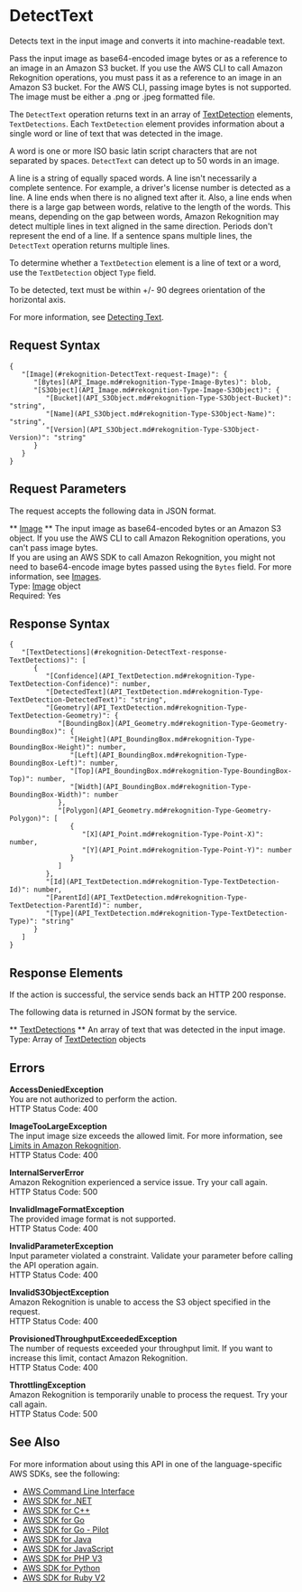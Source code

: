 # DetectText<a name="API_DetectText"></a>

Detects text in the input image and converts it into machine\-readable text\.

Pass the input image as base64\-encoded image bytes or as a reference to an image in an Amazon S3 bucket\. If you use the AWS CLI to call Amazon Rekognition operations, you must pass it as a reference to an image in an Amazon S3 bucket\. For the AWS CLI, passing image bytes is not supported\. The image must be either a \.png or \.jpeg formatted file\. 

The `DetectText` operation returns text in an array of [TextDetection](API_TextDetection.md) elements, `TextDetections`\. Each `TextDetection` element provides information about a single word or line of text that was detected in the image\. 

A word is one or more ISO basic latin script characters that are not separated by spaces\. `DetectText` can detect up to 50 words in an image\.

A line is a string of equally spaced words\. A line isn't necessarily a complete sentence\. For example, a driver's license number is detected as a line\. A line ends when there is no aligned text after it\. Also, a line ends when there is a large gap between words, relative to the length of the words\. This means, depending on the gap between words, Amazon Rekognition may detect multiple lines in text aligned in the same direction\. Periods don't represent the end of a line\. If a sentence spans multiple lines, the `DetectText` operation returns multiple lines\.

To determine whether a `TextDetection` element is a line of text or a word, use the `TextDetection` object `Type` field\. 

To be detected, text must be within \+/\- 90 degrees orientation of the horizontal axis\.

For more information, see [Detecting Text](text-detection.md)\.

## Request Syntax<a name="API_DetectText_RequestSyntax"></a>

```
{
   "[Image](#rekognition-DetectText-request-Image)": { 
      "[Bytes](API_Image.md#rekognition-Type-Image-Bytes)": blob,
      "[S3Object](API_Image.md#rekognition-Type-Image-S3Object)": { 
         "[Bucket](API_S3Object.md#rekognition-Type-S3Object-Bucket)": "string",
         "[Name](API_S3Object.md#rekognition-Type-S3Object-Name)": "string",
         "[Version](API_S3Object.md#rekognition-Type-S3Object-Version)": "string"
      }
   }
}
```

## Request Parameters<a name="API_DetectText_RequestParameters"></a>

The request accepts the following data in JSON format\.

 ** [Image](#API_DetectText_RequestSyntax) **   <a name="rekognition-DetectText-request-Image"></a>
The input image as base64\-encoded bytes or an Amazon S3 object\. If you use the AWS CLI to call Amazon Rekognition operations, you can't pass image bytes\.   
If you are using an AWS SDK to call Amazon Rekognition, you might not need to base64\-encode image bytes passed using the `Bytes` field\. For more information, see [Images](images-information.md)\.  
Type: [Image](API_Image.md) object  
Required: Yes

## Response Syntax<a name="API_DetectText_ResponseSyntax"></a>

```
{
   "[TextDetections](#rekognition-DetectText-response-TextDetections)": [ 
      { 
         "[Confidence](API_TextDetection.md#rekognition-Type-TextDetection-Confidence)": number,
         "[DetectedText](API_TextDetection.md#rekognition-Type-TextDetection-DetectedText)": "string",
         "[Geometry](API_TextDetection.md#rekognition-Type-TextDetection-Geometry)": { 
            "[BoundingBox](API_Geometry.md#rekognition-Type-Geometry-BoundingBox)": { 
               "[Height](API_BoundingBox.md#rekognition-Type-BoundingBox-Height)": number,
               "[Left](API_BoundingBox.md#rekognition-Type-BoundingBox-Left)": number,
               "[Top](API_BoundingBox.md#rekognition-Type-BoundingBox-Top)": number,
               "[Width](API_BoundingBox.md#rekognition-Type-BoundingBox-Width)": number
            },
            "[Polygon](API_Geometry.md#rekognition-Type-Geometry-Polygon)": [ 
               { 
                  "[X](API_Point.md#rekognition-Type-Point-X)": number,
                  "[Y](API_Point.md#rekognition-Type-Point-Y)": number
               }
            ]
         },
         "[Id](API_TextDetection.md#rekognition-Type-TextDetection-Id)": number,
         "[ParentId](API_TextDetection.md#rekognition-Type-TextDetection-ParentId)": number,
         "[Type](API_TextDetection.md#rekognition-Type-TextDetection-Type)": "string"
      }
   ]
}
```

## Response Elements<a name="API_DetectText_ResponseElements"></a>

If the action is successful, the service sends back an HTTP 200 response\.

The following data is returned in JSON format by the service\.

 ** [TextDetections](#API_DetectText_ResponseSyntax) **   <a name="rekognition-DetectText-response-TextDetections"></a>
An array of text that was detected in the input image\.  
Type: Array of [TextDetection](API_TextDetection.md) objects

## Errors<a name="API_DetectText_Errors"></a>

 **AccessDeniedException**   
You are not authorized to perform the action\.  
HTTP Status Code: 400

 **ImageTooLargeException**   
The input image size exceeds the allowed limit\. For more information, see [Limits in Amazon Rekognition](limits.md)\.   
HTTP Status Code: 400

 **InternalServerError**   
Amazon Rekognition experienced a service issue\. Try your call again\.  
HTTP Status Code: 500

 **InvalidImageFormatException**   
The provided image format is not supported\.   
HTTP Status Code: 400

 **InvalidParameterException**   
Input parameter violated a constraint\. Validate your parameter before calling the API operation again\.  
HTTP Status Code: 400

 **InvalidS3ObjectException**   
Amazon Rekognition is unable to access the S3 object specified in the request\.  
HTTP Status Code: 400

 **ProvisionedThroughputExceededException**   
The number of requests exceeded your throughput limit\. If you want to increase this limit, contact Amazon Rekognition\.  
HTTP Status Code: 400

 **ThrottlingException**   
Amazon Rekognition is temporarily unable to process the request\. Try your call again\.  
HTTP Status Code: 500

## See Also<a name="API_DetectText_SeeAlso"></a>

For more information about using this API in one of the language\-specific AWS SDKs, see the following:
+  [AWS Command Line Interface](https://docs.aws.amazon.com/goto/aws-cli/rekognition-2016-06-27/DetectText) 
+  [AWS SDK for \.NET](https://docs.aws.amazon.com/goto/DotNetSDKV3/rekognition-2016-06-27/DetectText) 
+  [AWS SDK for C\+\+](https://docs.aws.amazon.com/goto/SdkForCpp/rekognition-2016-06-27/DetectText) 
+  [AWS SDK for Go](https://docs.aws.amazon.com/goto/SdkForGoV1/rekognition-2016-06-27/DetectText) 
+  [AWS SDK for Go \- Pilot](https://docs.aws.amazon.com/goto/SdkForGoPilot/rekognition-2016-06-27/DetectText) 
+  [AWS SDK for Java](https://docs.aws.amazon.com/goto/SdkForJava/rekognition-2016-06-27/DetectText) 
+  [AWS SDK for JavaScript](https://docs.aws.amazon.com/goto/AWSJavaScriptSDK/rekognition-2016-06-27/DetectText) 
+  [AWS SDK for PHP V3](https://docs.aws.amazon.com/goto/SdkForPHPV3/rekognition-2016-06-27/DetectText) 
+  [AWS SDK for Python](https://docs.aws.amazon.com/goto/boto3/rekognition-2016-06-27/DetectText) 
+  [AWS SDK for Ruby V2](https://docs.aws.amazon.com/goto/SdkForRubyV2/rekognition-2016-06-27/DetectText) 